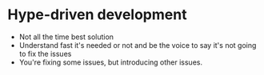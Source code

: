 # Hype-driven development

* Not all the time best solution
* Understand fast it's needed or not and be the voice to say it's not going to fix the issues
* You're fixing some issues, but introducing other issues.
